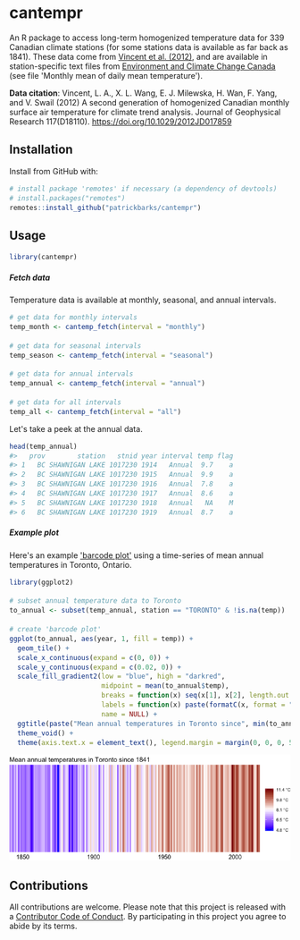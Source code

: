 
<!-- README.md is generated from README.Rmd. Please edit that file -->
cantempr
========

An R package to access long-term homogenized temperature data for 339 Canadian climate stations (for some stations data is available as far back as 1841). These data come from [Vincent et al. (2012)](https://doi.org/10.1029/2012JD017859), and are available in station-specific text files from [Environment and Climate Change Canada](https://www.canada.ca/en/environment-climate-change/services/climate-change/science-research-data/climate-trends-variability/adjusted-homogenized-canadian-data/surface-air-temperature-access.html) (see file 'Monthly mean of daily mean temperature').

**Data citation**: Vincent, L. A., X. L. Wang, E. J. Milewska, H. Wan, F. Yang, and V. Swail (2012) A second generation of homogenized Canadian monthly surface air temperature for climate trend analysis. Journal of Geophysical Research 117(D18110). <https://doi.org/10.1029/2012JD017859>

Installation
------------

Install from GitHub with:

``` r
# install package 'remotes' if necessary (a dependency of devtools)
# install.packages("remotes") 
remotes::install_github("patrickbarks/cantempr")
```

Usage
-----

``` r
library(cantempr)
```

##### Fetch data

Temperature data is available at monthly, seasonal, and annual intervals.

``` r
# get data for monthly intervals
temp_month <- cantemp_fetch(interval = "monthly")

# get data for seasonal intervals
temp_season <- cantemp_fetch(interval = "seasonal")

# get data for annual intervals
temp_annual <- cantemp_fetch(interval = "annual")

# get data for all intervals
temp_all <- cantemp_fetch(interval = "all")
```

Let's take a peek at the annual data.

``` r
head(temp_annual)
#>   prov        station   stnid year interval temp flag
#> 1   BC SHAWNIGAN LAKE 1017230 1914   Annual  9.7    a
#> 2   BC SHAWNIGAN LAKE 1017230 1915   Annual  9.9    a
#> 3   BC SHAWNIGAN LAKE 1017230 1916   Annual  7.8    a
#> 4   BC SHAWNIGAN LAKE 1017230 1917   Annual  8.6    a
#> 5   BC SHAWNIGAN LAKE 1017230 1918   Annual   NA    M
#> 6   BC SHAWNIGAN LAKE 1017230 1919   Annual  8.7    a
```

##### Example plot

Here's an example ['barcode plot'](https://www.cbc.ca/news/technology/charts-climate-change-bar-codes-1.4802293) using a time-series of mean annual temperatures in Toronto, Ontario.

``` r
library(ggplot2)

# subset annual temperature data to Toronto
to_annual <- subset(temp_annual, station == "TORONTO" & !is.na(temp))

# create 'barcode plot'
ggplot(to_annual, aes(year, 1, fill = temp)) +
  geom_tile() +
  scale_x_continuous(expand = c(0, 0)) +
  scale_y_continuous(expand = c(0.02, 0)) +
  scale_fill_gradient2(low = "blue", high = "darkred",
                       midpoint = mean(to_annual$temp),
                       breaks = function(x) seq(x[1], x[2], length.out = 5),
                       labels = function(x) paste(formatC(x, format = "f", digits = 1), "\u00B0C"),
                       name = NULL) +
  ggtitle(paste("Mean annual temperatures in Toronto since", min(to_annual$year))) +
  theme_void() +
  theme(axis.text.x = element_text(), legend.margin = margin(0, 0, 0, 5))
```

![](man/img/unnamed-chunk-6-1.png)

Contributions
-------------

All contributions are welcome. Please note that this project is released with a [Contributor Code of Conduct](CONDUCT.md). By participating in this project you agree to abide by its terms.

